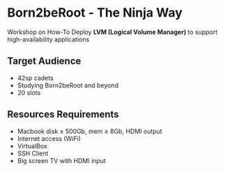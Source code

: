 # Born2beRoot - The Ninja Way
Workshop on How-To Deploy **LVM (Logical Volume Manager)** to support high-availability applications

## Target Audience
<ul>
  <li>42sp cadets</li>
  <li>Studying Born2beRoot and beyond</li>
  <li>20 slots</li>
</ul>

## Resources Requirements
<ul>
  <li>Macbook disk ≥ 500Gb, mem ≥ 8Gb, HDMI output</li>
  <li>Internet access (WiFi)</li>
  <li>VirtualBox</li>
  <li>SSH Client</li>
  <li>Big screen TV with HDMI input</li>
</ul>
